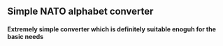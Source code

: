 ## Simple NATO alphabet converter
#### Extremely simple converter which is definitely suitable enoguh for the basic needs
